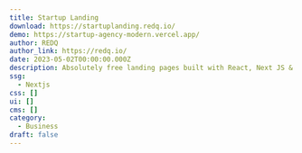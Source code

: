 ```yaml
---
title: Startup Landing
download: https://startuplanding.redq.io/
demo: https://startup-agency-modern.vercel.app/
author: REDQ
author_link: https://redq.io/
date: 2023-05-02T00:00:00.000Z
description: Absolutely free landing pages built with React, Next JS & Gatsby JS.
ssg:
  - Nextjs
css: []
ui: []
cms: []
category:
  - Business
draft: false
---
```

